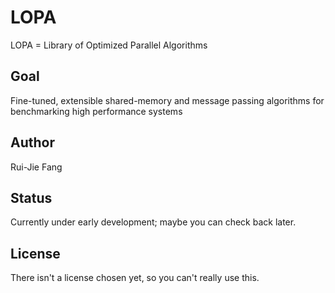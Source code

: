 # LOPA

LOPA = Library of Optimized Parallel Algorithms

## Goal

Fine-tuned, extensible shared-memory and message passing algorithms
for benchmarking high performance systems

## Author

Rui-Jie Fang

## Status

Currently under early development; maybe you can check back later.

## License

There isn't a license chosen yet, so you can't really use this.

